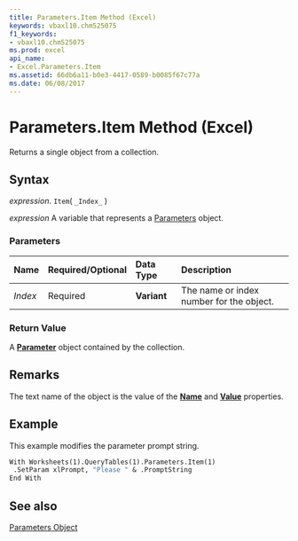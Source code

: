 ```yaml
---
title: Parameters.Item Method (Excel)
keywords: vbaxl10.chm525075
f1_keywords:
- vbaxl10.chm525075
ms.prod: excel
api_name:
- Excel.Parameters.Item
ms.assetid: 66db6a11-b0e3-4417-0589-b0085f67c77a
ms.date: 06/08/2017
---
```



# Parameters.Item Method (Excel)

Returns a single object from a collection.


## Syntax

 _expression_. `Item`( `_Index_` )

 _expression_ A variable that represents a [Parameters](./Excel.Parameters.md) object.


### Parameters



|**Name**|**Required/Optional**|**Data Type**|**Description**|
|:-----|:-----|:-----|:-----|
| _Index_|Required| **Variant**|The name or index number for the object.|

### Return Value

A  **[Parameter](Excel.Parameter.md)** object contained by the collection.


## Remarks

The text name of the object is the value of the  **[Name](Excel.Parameter.Name.md)** and **[Value](Excel.Parameter.Value.md)** properties.


## Example

This example modifies the parameter prompt string.


```vb
With Worksheets(1).QueryTables(1).Parameters.Item(1) 
 .SetParam xlPrompt, "Please " & .PromptString 
End With
```


## See also


[Parameters Object](Excel.Parameters.md)

